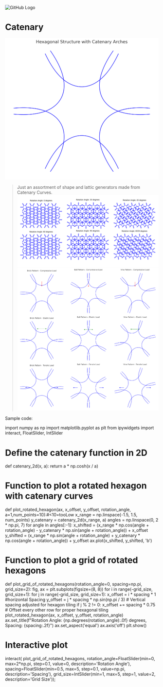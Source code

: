 ![GitHub Logo](https://github.githubassets.com/assets/mona-loading-default-c3c7aad1282f.gif)
# Catenary
![Catenary ShapesPi](https://github.com/CosmicIndustries/CatenaryShapes/blob/main/file-10ObPhzAXl1KZfUE3s5sMrzd.png?raw=true)

  > Just an assortment of shape and lattic generators made from Catenary Curves.
![Catenary ShapesPi](https://github.com/CosmicIndustries/CatenaryShapes/blob/main/pi.png?raw=true)
![Catenary Shapes3](https://github.com/CosmicIndustries/CatenaryShapes/blob/main/3Tests.png?raw=true)

Sample code:
>
import numpy as np
import matplotlib.pyplot as plt
from ipywidgets import interact, FloatSlider, IntSlider

# Define the catenary function in 2D
def catenary_2d(x, a):
    return a * np.cosh(x / a)

# Function to plot a rotated hexagon with catenary curves
def plot_rotated_hexagon(ax, x_offset, y_offset, rotation_angle, a=1,num_points=10):#<10=tooLow
    x_range = np.linspace(-1.5, 1.5, num_points)
    y_catenary = catenary_2d(x_range, a)
    angles = np.linspace(0, 2 * np.pi, 7)
    for angle in angles[:-1]:
        x_shifted = (x_range * np.cos(angle + rotation_angle) - y_catenary * np.sin(angle + rotation_angle)) + x_offset
        y_shifted = (x_range * np.sin(angle + rotation_angle) + y_catenary * np.cos(angle + rotation_angle)) + y_offset
        ax.plot(x_shifted, y_shifted, 'b')

# Function to plot a grid of rotated hexagons
def plot_grid_of_rotated_hexagons(rotation_angle=0, spacing=np.pi, grid_size=2):
    fig, ax = plt.subplots(figsize=(8, 8))
    for i in range(-grid_size, grid_size+1):
        for j in range(-grid_size, grid_size+1):
            x_offset = i * spacing * 1 #horizontal Spacing
            y_offset = j * spacing * np.sin(np.pi / 3)  # Vertical spacing adjusted for hexagon tiling
            if j % 2 != 0:
                x_offset += spacing * 0.75  # Offset every other row for proper hexagonal tiling
            plot_rotated_hexagon(ax, x_offset, y_offset, rotation_angle)
    ax.set_title(f"Rotation Angle: {np.degrees(rotation_angle):.0f} degrees, Spacing: {spacing:.2f}")
    ax.set_aspect('equal')
    ax.axis('off')
    plt.show()


# Interactive plot
interact(
        plot_grid_of_rotated_hexagons,
         rotation_angle=FloatSlider(min=0, max=2*np.pi, step=0.1, value=0, description='Rotation Angle'),
         spacing=FloatSlider(min=0.5, max=5, step=0.1, value=np.pi, description='Spacing'),
         grid_size=IntSlider(min=1, max=5, step=1, value=2, description='Grid Size'));

<!-- The image is a diagram of a hexagonal structure with catenary arches. The structure is made up of multiple interconnected lines that form a star-like shape. The lines are blue in color and are arranged in a way that they form a symmetrical pattern. The background is white, and there is text at the top of the image that reads "Hexagonal Structure with Catenary Arches". -->
